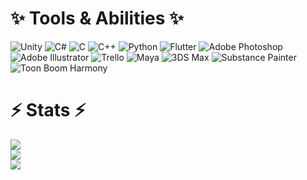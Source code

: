 # ✨ Tools & Abilities ✨
![Unity](https://img.shields.io/badge/Unity-%23000000.svg?style=flat&logo=unity&logoColor=white) ![C#](https://img.shields.io/badge/C%23-%23239120.svg?style=flat&logo=c-sharp&logoColor=white) ![C](https://img.shields.io/badge/c-%2300599C.svg?style=flat&logo=c&logoColor=white) ![C++](https://img.shields.io/badge/c++-%2300599C.svg?style=flat&logo=c%2B%2B&logoColor=white) ![Python](https://img.shields.io/badge/python-3670A0?style=flat&logo=python&logoColor=ffdd54) ![Flutter](https://img.shields.io/badge/Flutter-%2302569B.svg?style=flat&logo=Flutter&logoColor=white) ![Adobe Photoshop](https://img.shields.io/badge/Adobe_Photoshop-%2331A8FF.svg?style=flat&logo=adobephotoshop&logoColor=white) ![Adobe Illustrator](https://img.shields.io/badge/Adobe_Illustrator-%23FF9A00.svg?style=flat&logo=adobeillustrator&logoColor=white) ![Trello](https://img.shields.io/badge/Trello-%23026AA7.svg?style=flat&logo=Trello&logoColor=white) ![Maya](https://img.shields.io/badge/Maya-%23A52A2A.svg?style=flat&logo=autodesk&logoColor=white) ![3DS Max](https://img.shields.io/badge/3DS_Max-%230066CC.svg?style=flat&logo=autodesk&logoColor=white) ![Substance Painter](https://img.shields.io/badge/Substance_Painter-%23E7473C.svg?style=flat&logo=substance-painter&logoColor=white) ![Toon Boom Harmony](https://img.shields.io/badge/Toon_Boom_Harmony-%238A82CC.svg?style=flat&logo=toon-boom-harmony&logoColor=white) 

# ⚡ Stats ⚡
![](https://github-readme-stats-ten-wine.vercel.app/api?username=andycubico&count_private=true&theme=tokyonight&show_icons=true)<br/>
![](https://github-readme-streak-stats.herokuapp.com/?user=andycubico&theme=dark&hide_border=false)<br/>
![](https://github-readme-stats.vercel.app/api/top-langs/?username=andycubico&theme=dark&hide_border=false&include_all_commits=true&count_private=false&layout=compact)


<!--
**AndyCubico/andycubico** is a ✨ _special_ ✨ repository because its `README.md` (this file) appears on your GitHub profile.

Here are some ideas to get you started:

- 🔭 I’m currently working on ...
- 🌱 I’m currently learning ...
- 👯 I’m looking to collaborate on ...
- 🤔 I’m looking for help with ...
- 💬 Ask me about ...
- 📫 How to reach me: ...
- 😄 Pronouns: ...
- ⚡ Fun fact: ...
-->
